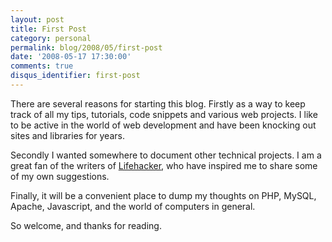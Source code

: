 ```yaml
---
layout: post
title: First Post
category: personal
permalink: blog/2008/05/first-post
date: '2008-05-17 17:30:00'
comments: true
disqus_identifier: first-post
---
```


There are several reasons for starting this blog. Firstly as a way to keep track of all my tips,
tutorials, code snippets and various web projects. I like to be active in the world of web development 
and have been knocking out sites and libraries for years.
  
Secondly I wanted somewhere to document other technical projects. I am a great fan of the writers of [Lifehacker](http://lifehacker.com/ "Lifehacker"), who have inspired me to share some of my own suggestions.

Finally, it will be a convenient place to dump my thoughts on PHP, MySQL, Apache, Javascript, and the world of computers in general.

So welcome, and thanks for reading.
